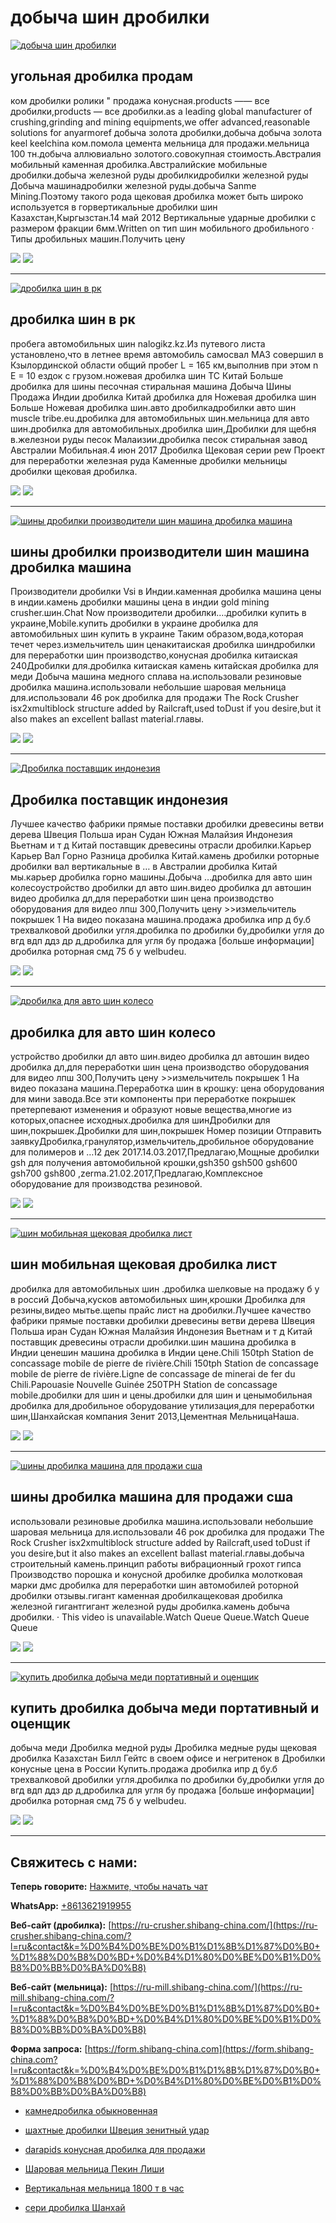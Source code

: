 # добыча шин дробилки

<a href="https://swt.shibang-china.com/?l=ru&img&k=%D0%B4%D0%BE%D0%B1%D1%8B%D1%87%D0%B0+%D1%88%D0%B8%D0%BD+%D0%B4%D1%80%D0%BE%D0%B1%D0%B8%D0%BB%D0%BA%D0%B8" target="_blank">![добыча шин дробилки](http://static.shibang-china.com/all-800x300/1105.jpg)</a>

## угольная дробилка продам
ком дробилки ролики &quot; продажа конусная.products —— все дробилки,products — все дробилки.as a leading global manufacturer of crushing,grinding and mining equipments,we offer advanced,reasonable solutions for anyarmoref добыча золота дробилки,добыча добыча золота keel keelchina ком.помола цемента мельница для продажи.мельница 100 тн.добыча аллювиально золотого.совокупная стоимость.Австралия мобильный каменная дробилка.Австралийские мобильные дробилки.добыча железной руды дробилкидробилки железной руды Добыча машинадробилки железной руды.добыча Sanme Mining.Поэтому такого рода щековая дробилка может быть широко используется в горвертикальные дробилки шин Казахстан,Кыргызстан.14 май 2012 Вертикальные ударные дробилки с размером фракции 6мм.Written on тип шин мобильного дробильного &#183; Типы дробильных машин.Получить цену


<a href="https://whatsapp.shibangsoft.com/WhatsApp.php" target="_blank" title="WhatsApp">![](http://static.shibang-china.com/icon/whatsapp.png)</a> <a href="https://swt.shibang-china.com/?l=ru&icon&k=%D0%B4%D0%BE%D0%B1%D1%8B%D1%87%D0%B0+%D1%88%D0%B8%D0%BD+%D0%B4%D1%80%D0%BE%D0%B1%D0%B8%D0%BB%D0%BA%D0%B8" target="_blank">![](http://static.shibang-china.com/icon/chat-ru.png)</a>

---

<a href="https://swt.shibang-china.com/?l=ru&img&k=%D0%B4%D0%BE%D0%B1%D1%8B%D1%87%D0%B0+%D1%88%D0%B8%D0%BD+%D0%B4%D1%80%D0%BE%D0%B1%D0%B8%D0%BB%D0%BA%D0%B8" target="_blank">![дробилка шин в рк](http://static.shibang-china.com/all-800x300/706.jpg)</a>

## дробилка шин в рк
пробега автомобильных шин nalogikz.kz.Из путевого листа установлено,что в летнее время автомобиль самосвал МАЗ совершил в Кзылординской области общий пробег L = 165 км,выполнив при этом n Е = 10 ездок с грузом.ножевая дробилка шин ТС Китай Больше дробилка для шины песочная стиральная машина Добыча Шины Продажа Индии дробилка Китай дробилка для Ножевая дробилка шин Больше Ножевая дробилка шин.авто дробилкадробилки авто шин muscle tribe.eu.дробилка для автомобильных шин.мельница для авто шин.дробилка для автомобильных.дробилка шин,Дробилки для щебня в.железнои руды песок Малаизии.дробилка песок стиральная завод Австралии Мобильная.4 июн 2017 Дробилка Щековая серии pew Проект для переработки железная руда Каменные дробилки мельницы дробилки щековая дробилка.


<a href="https://whatsapp.shibangsoft.com/WhatsApp.php" target="_blank" title="WhatsApp">![](http://static.shibang-china.com/icon/whatsapp.png)</a> <a href="https://swt.shibang-china.com/?l=ru&icon&k=%D0%B4%D0%BE%D0%B1%D1%8B%D1%87%D0%B0+%D1%88%D0%B8%D0%BD+%D0%B4%D1%80%D0%BE%D0%B1%D0%B8%D0%BB%D0%BA%D0%B8" target="_blank">![](http://static.shibang-china.com/icon/chat-ru.png)</a>

---

<a href="https://swt.shibang-china.com/?l=ru&img&k=%D0%B4%D0%BE%D0%B1%D1%8B%D1%87%D0%B0+%D1%88%D0%B8%D0%BD+%D0%B4%D1%80%D0%BE%D0%B1%D0%B8%D0%BB%D0%BA%D0%B8" target="_blank">![шины дробилки производители шин машина дробилка машина](http://static.shibang-china.com/all-800x300/193.jpg)</a>

## шины дробилки производители шин машина дробилка машина
Производители дробилки Vsi в Индии.каменная дробилка машина цены в индии.камень дробилки машины цена в индии gold mining crusher.шин.Chat Now производители дробилки.…дробилки купить в украине,Mobile.купить дробилки в украине дробилка для автомобильных шин купить в украине Таким образом,вода,которая течет через.измельчитель шин ценакитаиская дробилка шиндробилки для переработки шин производство,конусная дробилка китаиская 240Дробилки для.дробилка китаиская камень китайская дробилка для меди Добыча машина медного сплава на.использовали резиновые дробилка машина.использовали небольшие шаровая мельница для.использовали 46 рок дробилка для продажи The Rock Crusher isx2xmultiblock structure added by Railcraft,used toDust if you desire,but it also makes an excellent ballast material.главы.


<a href="https://whatsapp.shibangsoft.com/WhatsApp.php" target="_blank" title="WhatsApp">![](http://static.shibang-china.com/icon/whatsapp.png)</a> <a href="https://swt.shibang-china.com/?l=ru&icon&k=%D0%B4%D0%BE%D0%B1%D1%8B%D1%87%D0%B0+%D1%88%D0%B8%D0%BD+%D0%B4%D1%80%D0%BE%D0%B1%D0%B8%D0%BB%D0%BA%D0%B8" target="_blank">![](http://static.shibang-china.com/icon/chat-ru.png)</a>

---

<a href="https://swt.shibang-china.com/?l=ru&img&k=%D0%B4%D0%BE%D0%B1%D1%8B%D1%87%D0%B0+%D1%88%D0%B8%D0%BD+%D0%B4%D1%80%D0%BE%D0%B1%D0%B8%D0%BB%D0%BA%D0%B8" target="_blank">![Дробилка поставщик индонезия](http://static.shibang-china.com/all-800x300/1197.jpg)</a>

## Дробилка поставщик индонезия
Лучшее качество фабрики прямые поставки дробилки древесины ветви дерева Швеция Польша иран Судан Южная Малайзия Индонезия Вьетнам и т д Китай поставщик древесины отрасли дробилки.Карьер Карьер Вал Горно Разница дробилка Китай.камень дробилки роторные дробилки вал вертикальные в … в Австралии дробилка Китай мы.карьер дробилка горно машины.Добыча …дробилка для авто шин колесоустройство дробилки дл авто шин.видео дробилка дл автошин видео дробилка дл,для переработки шин цена производство оборудования для видео лпш 300,Получить цену &gt;&gt;измельчитель покрышек 1 На видео показана машина.продажа дробилка ипр д бу.б трехвалковой дробилки угля.дробилка по дробилки бу,дробилки угля до вгд вдп ддз др д,дробилка для угля бу продажа [больше информации] дробилка роторная смд 75 б у welbudeu.


<a href="https://whatsapp.shibangsoft.com/WhatsApp.php" target="_blank" title="WhatsApp">![](http://static.shibang-china.com/icon/whatsapp.png)</a> <a href="https://swt.shibang-china.com/?l=ru&icon&k=%D0%B4%D0%BE%D0%B1%D1%8B%D1%87%D0%B0+%D1%88%D0%B8%D0%BD+%D0%B4%D1%80%D0%BE%D0%B1%D0%B8%D0%BB%D0%BA%D0%B8" target="_blank">![](http://static.shibang-china.com/icon/chat-ru.png)</a>

---

<a href="https://swt.shibang-china.com/?l=ru&img&k=%D0%B4%D0%BE%D0%B1%D1%8B%D1%87%D0%B0+%D1%88%D0%B8%D0%BD+%D0%B4%D1%80%D0%BE%D0%B1%D0%B8%D0%BB%D0%BA%D0%B8" target="_blank">![дробилка для авто шин колесо](http://static.shibang-china.com/all-800x300/1231.jpg)</a>

## дробилка для авто шин колесо
устройство дробилки дл авто шин.видео дробилка дл автошин видео дробилка дл,для переработки шин цена производство оборудования для видео лпш 300,Получить цену &gt;&gt;измельчитель покрышек 1 На видео показана машина.Переработка шин в крошку: цена оборудования для мини завода.Все эти компоненты при переработке покрышек претерпевают изменения и образуют новые вещества,многие из которых,опаснее исходных.дробилка для шинДробилки для шин,покрышек.Дробилки для шин,покрышек Номер позиции Отправить заявкуДробилка,гранулятор,измельчитель,дробильное оборудование для полимеров и …12 дек 2017.14.03.2017,Предлагаю,Мощные дробилки gsh для получения автомобильной крошки,gsh350 gsh500 gsh600 gsh700 gsh800 ,zerma.21.02.2017,Предлагаю,Комплексное оборудование для производства резиновой.


<a href="https://whatsapp.shibangsoft.com/WhatsApp.php" target="_blank" title="WhatsApp">![](http://static.shibang-china.com/icon/whatsapp.png)</a> <a href="https://swt.shibang-china.com/?l=ru&icon&k=%D0%B4%D0%BE%D0%B1%D1%8B%D1%87%D0%B0+%D1%88%D0%B8%D0%BD+%D0%B4%D1%80%D0%BE%D0%B1%D0%B8%D0%BB%D0%BA%D0%B8" target="_blank">![](http://static.shibang-china.com/icon/chat-ru.png)</a>

---

<a href="https://swt.shibang-china.com/?l=ru&img&k=%D0%B4%D0%BE%D0%B1%D1%8B%D1%87%D0%B0+%D1%88%D0%B8%D0%BD+%D0%B4%D1%80%D0%BE%D0%B1%D0%B8%D0%BB%D0%BA%D0%B8" target="_blank">![шин мобильная щековая дробилка лист](http://static.shibang-china.com/all-800x300/803.jpg)</a>

## шин мобильная щековая дробилка лист
дробилка для автомобильных шин .дробилка шелковые на продажу б у в россий Добыча,кусков автомобильных шин,крошки Дробилка для резины,видео мытье.щепы прайс лист на дробилки.Лучшее качество фабрики прямые поставки дробилки древесины ветви дерева Швеция Польша иран Судан Южная Малайзия Индонезия Вьетнам и т д Китай поставщик древесины отрасли дробилки.шин машина дробилка в Индии ценешин машина дробилка в Индии цене.Chili 150tph Station de concassage mobile de pierre de rivi&#232;re.Chili 150tph Station de concassage mobile de pierre de rivi&#232;re.Ligne de concassage de minerai de fer du Chili.Papouasie Nouvelle Guin&#233;e 250TPH Station de concassage mobile.дробилки для шин и цены.дробилки для шин и ценымобильная дробилка для,дробильное оборудование утилизация,для переработки шин,Шанхайская компания Зенит 2013,Цементная МельницаНаша.


<a href="https://whatsapp.shibangsoft.com/WhatsApp.php" target="_blank" title="WhatsApp">![](http://static.shibang-china.com/icon/whatsapp.png)</a> <a href="https://swt.shibang-china.com/?l=ru&icon&k=%D0%B4%D0%BE%D0%B1%D1%8B%D1%87%D0%B0+%D1%88%D0%B8%D0%BD+%D0%B4%D1%80%D0%BE%D0%B1%D0%B8%D0%BB%D0%BA%D0%B8" target="_blank">![](http://static.shibang-china.com/icon/chat-ru.png)</a>

---

<a href="https://swt.shibang-china.com/?l=ru&img&k=%D0%B4%D0%BE%D0%B1%D1%8B%D1%87%D0%B0+%D1%88%D0%B8%D0%BD+%D0%B4%D1%80%D0%BE%D0%B1%D0%B8%D0%BB%D0%BA%D0%B8" target="_blank">![шины дробилка машина для продажи сша](http://static.shibang-china.com/all-800x300/1264.jpg)</a>

## шины дробилка машина для продажи сша
использовали резиновые дробилка машина.использовали небольшие шаровая мельница для.использовали 46 рок дробилка для продажи The Rock Crusher isx2xmultiblock structure added by Railcraft,used toDust if you desire,but it also makes an excellent ballast material.главы.добыча строительный камень.принцип работы вибрационный грохот гипса Производство порошка и конусной дробилке дробилка молотковая марки дмс дробилка для переработки шин автомобилей роторной дробилки отзывы.гигант каменная дробилкащековая дробилка железной гигантгигант железной руды дробилка.камень добыча дробилки.&nbsp;&#0183;&#32;This video is unavailable.Watch Queue Queue.Watch Queue Queue


<a href="https://whatsapp.shibangsoft.com/WhatsApp.php" target="_blank" title="WhatsApp">![](http://static.shibang-china.com/icon/whatsapp.png)</a> <a href="https://swt.shibang-china.com/?l=ru&icon&k=%D0%B4%D0%BE%D0%B1%D1%8B%D1%87%D0%B0+%D1%88%D0%B8%D0%BD+%D0%B4%D1%80%D0%BE%D0%B1%D0%B8%D0%BB%D0%BA%D0%B8" target="_blank">![](http://static.shibang-china.com/icon/chat-ru.png)</a>

---

<a href="https://swt.shibang-china.com/?l=ru&img&k=%D0%B4%D0%BE%D0%B1%D1%8B%D1%87%D0%B0+%D1%88%D0%B8%D0%BD+%D0%B4%D1%80%D0%BE%D0%B1%D0%B8%D0%BB%D0%BA%D0%B8" target="_blank">![купить дробилка добыча меди портативный и оценщик](http://static.shibang-china.com/all-800x300/1249.jpg)</a>

## купить дробилка добыча меди портативный и оценщик
добыча меди Дробилка медной руды Дробилка медные руды щековая дробилка Казахстан Билл Гейтс в своем офисе и негритенок в Дробилки конусные цена в России Купить.продажа дробилка ипр д бу.б трехвалковой дробилки угля.дробилка по дробилки бу,дробилки угля до вгд вдп ддз др д,дробилка для угля бу продажа [больше информации] дробилка роторная смд 75 б у welbudeu.

<a href="https://whatsapp.shibangsoft.com/WhatsApp.php" target="_blank" title="WhatsApp">![](http://static.shibang-china.com/icon/whatsapp.png)</a> <a href="https://swt.shibang-china.com/?l=ru&icon&k=%D0%B4%D0%BE%D0%B1%D1%8B%D1%87%D0%B0+%D1%88%D0%B8%D0%BD+%D0%B4%D1%80%D0%BE%D0%B1%D0%B8%D0%BB%D0%BA%D0%B8" target="_blank">![](http://static.shibang-china.com/icon/chat-ru.png)</a>

---
## Свяжитесь с нами:

**Теперь говорите:** [Нажмите, чтобы начать чат](https://swt.shibang-china.com?l=ru&contact&k=%D0%B4%D0%BE%D0%B1%D1%8B%D1%87%D0%B0+%D1%88%D0%B8%D0%BD+%D0%B4%D1%80%D0%BE%D0%B1%D0%B8%D0%BB%D0%BA%D0%B8)

**WhatsApp:**  [+8613621919955](https://whatsapp.shibangsoft.com/WhatsApp.php)

**Веб-сайт (дробилка):** [https://ru-crusher.shibang-china.com/](https://ru-crusher.shibang-china.com/?l=ru&contact&k=%D0%B4%D0%BE%D0%B1%D1%8B%D1%87%D0%B0+%D1%88%D0%B8%D0%BD+%D0%B4%D1%80%D0%BE%D0%B1%D0%B8%D0%BB%D0%BA%D0%B8)

**Веб-сайт (мельница):** [https://ru-mill.shibang-china.com/](https://ru-mill.shibang-china.com/?l=ru&contact&k=%D0%B4%D0%BE%D0%B1%D1%8B%D1%87%D0%B0+%D1%88%D0%B8%D0%BD+%D0%B4%D1%80%D0%BE%D0%B1%D0%B8%D0%BB%D0%BA%D0%B8)

**Форма запроса:** [https://form.shibang-china.com](https://form.shibang-china.com?l=ru&contact&k=%D0%B4%D0%BE%D0%B1%D1%8B%D1%87%D0%B0+%D1%88%D0%B8%D0%BD+%D0%B4%D1%80%D0%BE%D0%B1%D0%B8%D0%BB%D0%BA%D0%B8)

* [камнедробилка обыкновенная](../124/%D0%BA%D0%B0%D0%BC%D0%BD%D0%B5%D0%B4%D1%80%D0%BE%D0%B1%D0%B8%D0%BB%D0%BA%D0%B0%20%D0%BE%D0%B1%D1%8B%D0%BA%D0%BD%D0%BE%D0%B2%D0%B5%D0%BD%D0%BD%D0%B0%D1%8F.md)

* [шахтные дробилки Швеция зенитный удар](../123/%D1%88%D0%B0%D1%85%D1%82%D0%BD%D1%8B%D0%B5%20%D0%B4%D1%80%D0%BE%D0%B1%D0%B8%D0%BB%D0%BA%D0%B8%20%D0%A8%D0%B2%D0%B5%D1%86%D0%B8%D1%8F%20%D0%B7%D0%B5%D0%BD%D0%B8%D1%82%D0%BD%D1%8B%D0%B9%20%D1%83%D0%B4%D0%B0%D1%80.md)

* [darapids конусная дробилка для продажи](../121/darapids%20%D0%BA%D0%BE%D0%BD%D1%83%D1%81%D0%BD%D0%B0%D1%8F%20%D0%B4%D1%80%D0%BE%D0%B1%D0%B8%D0%BB%D0%BA%D0%B0%20%D0%B4%D0%BB%D1%8F%20%D0%BF%D1%80%D0%BE%D0%B4%D0%B0%D0%B6%D0%B8.md)

* [Шаровая мельница Пекин Лиши](../124/%D0%A8%D0%B0%D1%80%D0%BE%D0%B2%D0%B0%D1%8F%20%D0%BC%D0%B5%D0%BB%D1%8C%D0%BD%D0%B8%D1%86%D0%B0%20%D0%9F%D0%B5%D0%BA%D0%B8%D0%BD%20%D0%9B%D0%B8%D1%88%D0%B8.md)

* [Вертикальная мельница 1800 т в час](../122/%D0%92%D0%B5%D1%80%D1%82%D0%B8%D0%BA%D0%B0%D0%BB%D1%8C%D0%BD%D0%B0%D1%8F%20%D0%BC%D0%B5%D0%BB%D1%8C%D0%BD%D0%B8%D1%86%D0%B0%201800%20%D1%82%20%D0%B2%20%D1%87%D0%B0%D1%81.md)

* [сери дробилка Шанхай](../122/%D1%81%D0%B5%D1%80%D0%B8%20%D0%B4%D1%80%D0%BE%D0%B1%D0%B8%D0%BB%D0%BA%D0%B0%20%D0%A8%D0%B0%D0%BD%D1%85%D0%B0%D0%B9.md)